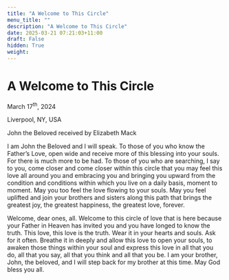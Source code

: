 ```yaml
---
title: "A Welcome to This Circle"
menu_title: ""
description: "A Welcome to This Circle"
date: 2025-03-21 07:21:03+11:00
draft: False
hidden: True
weight:
---
```

# A Welcome to This Circle

March 17<sup>th</sup>, 2024

Liverpool, NY, USA

John the Beloved received by Elizabeth Mack

I am John the Beloved and I will speak. To those of you who know the Father’s Love, open wide and receive more of this blessing into your souls. For there is much more to be had. To those of you who are searching, I say to you, come closer and come closer within this circle that you may feel this love all around you and embracing you and bringing you upward from the condition and conditions within which you live on a daily basis, moment to moment. May you too feel the love flowing to your souls. May you feel uplifted and join your brothers and sisters along this path that brings the greatest joy, the greatest happiness, the greatest love, forever.

Welcome, dear ones, all. Welcome to this circle of love that is here because your Father in Heaven has invited you and you have longed to know the truth. This love, this love is the truth. Wear it in your hearts and souls. Ask for it often. Breathe it in deeply and allow this love to open your souls, to awaken those things within your soul and express this love in all that you do, all that you say, all that you think and all that you be. I am your brother, John, the beloved, and I will step back for my brother at this time. May God bless you all.
